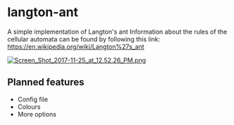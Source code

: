 # langton-ant
A simple implementation of Langton's ant
Information about the rules of the cellular automata can be found by following this link:
https://en.wikipedia.org/wiki/Langton%27s_ant

[![Screen_Shot_2017-11-25_at_12.52.26_PM.png](https://s7.postimg.org/ualk0pcp7/Screen_Shot_2017-11-25_at_12.52.26_PM.png)](https://postimg.org/image/wrxb7ywlj/)

## Planned features
* Config file
* Colours
* More options

